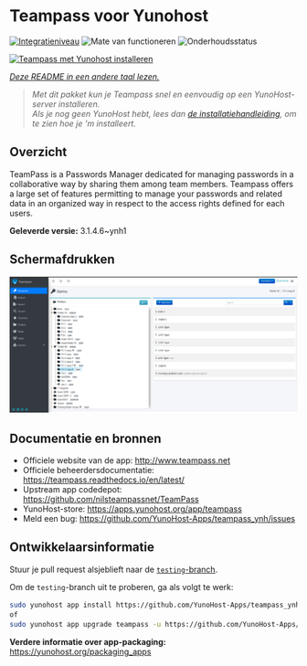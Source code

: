 <!--
NB: Deze README is automatisch gegenereerd door <https://github.com/YunoHost/apps/tree/master/tools/readme_generator>
Hij mag NIET handmatig aangepast worden.
-->

# Teampass voor Yunohost

[![Integratieniveau](https://apps.yunohost.org/badge/integration/teampass)](https://ci-apps.yunohost.org/ci/apps/teampass/)
![Mate van functioneren](https://apps.yunohost.org/badge/state/teampass)
![Onderhoudsstatus](https://apps.yunohost.org/badge/maintained/teampass)

[![Teampass met Yunohost installeren](https://install-app.yunohost.org/install-with-yunohost.svg)](https://install-app.yunohost.org/?app=teampass)

*[Deze README in een andere taal lezen.](./ALL_README.md)*

> *Met dit pakket kun je Teampass snel en eenvoudig op een YunoHost-server installeren.*  
> *Als je nog geen YunoHost hebt, lees dan [de installatiehandleiding](https://yunohost.org/install), om te zien hoe je 'm installeert.*

## Overzicht

TeamPass is a Passwords Manager dedicated for managing passwords in a collaborative way by sharing them among team members.
Teampass offers a large set of features permitting to manage your passwords and related data in an organized way in respect to the access rights defined for each users.


**Geleverde versie:** 3.1.4.6~ynh1

## Schermafdrukken

![Schermafdrukken van Teampass](./doc/screenshots/screenshot.png)

## Documentatie en bronnen

- Officiele website van de app: <http://www.teampass.net>
- Officiele beheerdersdocumentatie: <https://teampass.readthedocs.io/en/latest/>
- Upstream app codedepot: <https://github.com/nilsteampassnet/TeamPass>
- YunoHost-store: <https://apps.yunohost.org/app/teampass>
- Meld een bug: <https://github.com/YunoHost-Apps/teampass_ynh/issues>

## Ontwikkelaarsinformatie

Stuur je pull request alsjeblieft naar de [`testing`-branch](https://github.com/YunoHost-Apps/teampass_ynh/tree/testing).

Om de `testing`-branch uit te proberen, ga als volgt te werk:

```bash
sudo yunohost app install https://github.com/YunoHost-Apps/teampass_ynh/tree/testing --debug
of
sudo yunohost app upgrade teampass -u https://github.com/YunoHost-Apps/teampass_ynh/tree/testing --debug
```

**Verdere informatie over app-packaging:** <https://yunohost.org/packaging_apps>
